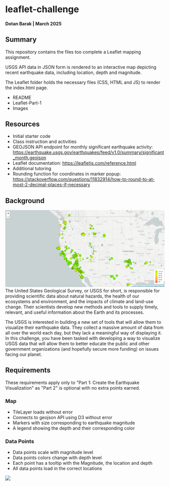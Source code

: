 # leaflet-challenge

#### Dotan Barak | March 2025

## Summary

This repository contains the files too complete a Leaflet mapping assignment.

USGS API data in JSON form is rendered to an interactive map depicting recent earthquake data, including location, depth and magnitude.

The Leaflet folder holds the necessary files (CSS, HTML and JS) to render the index.html page.

* README
* Leaflet-Part-1
* Images

## Resources
- Initial starter code
- Class instruction and activities
- GEOJSON API endpoint for monthly significant earthquake activity: https://earthquake.usgs.gov/earthquakes/feed/v1.0/summary/significant_month.geojson
- Leaflet documentation: https://leafletjs.com/reference.html
- Additional tutoring
- Rounding function for coordinates in marker popup: https://stackoverflow.com/questions/11832914/how-to-round-to-at-most-2-decimal-places-if-necessary

## Background
![alt-text](https://github.com/andrewjmack/leaflet-challenge/blob/main/Starter_Code/Images/2-BasicMap.png "Earthquake Data Visualization with Leaflet")
The United States Geological Survey, or USGS for short, is responsible for providing scientific data about natural hazards, the health of our ecosystems and environment, and the impacts of climate and land-use change. Their scientists develop new methods and tools to supply timely, relevant, and useful information about the Earth and its processes.

The USGS is interested in building a new set of tools that will allow them to visualize their earthquake data. They collect a massive amount of data from all over the world each day, but they lack a meaningful way of displaying it. In this challenge, you have been tasked with developing a way to visualize USGS data that will allow them to better educate the public and other government organizations (and hopefully secure more funding) on issues facing our planet.

## Requirements
These requirements apply only to "Part 1: Create the Earthquake Visualization" as "Part 2" is optional with no extra points earned.

### Map
- TileLayer loads without error
- Connects to geojson API using D3 without error
- Markers with size corresponding to earthquake magnitude
- A legend showing the depth and their corresponding color

### Data Points
- Data points scale with magnitude level
- Data points colors change with depth level
- Each point has a tooltip with the Magnitude, the location and depth
- All data points load in the correct locations

<img src="https://capsule-render.vercel.app/api?type=waving&color=BDBDC8&height=150&section=footer" />
